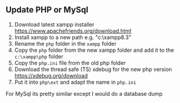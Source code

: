 ## Update PHP or MySql

1. Download latest xampp installer https://www.apachefriends.org/download.html
2. Install xampp to a new path e.g. "c:\xampp8.3"
3. Rename the `php` folder in the `xampp` folder
4. Copy the `php` folder from the new xampp folder and add it to the `c:\xampp\php` folder
5. Copy the `php.ini` file from the old php folder
6. Download the thread safe (TS) xdebug for the new php version https://xdebug.org/download
7. Put it into `php\ext` and adapt the name in `php.ini`

For MySql its pretty similar except I would do a database dump 
